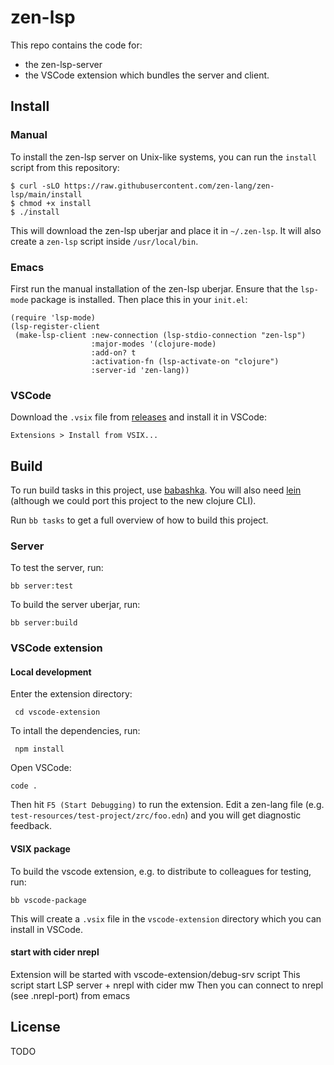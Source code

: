 # zen-lsp

This repo contains the code for:

- the zen-lsp-server
- the VSCode extension which bundles the server and client.

## Install

### Manual

To install the zen-lsp server on Unix-like systems, you can run the `install`
script from this repository:

```
$ curl -sLO https://raw.githubusercontent.com/zen-lang/zen-lsp/main/install
$ chmod +x install
$ ./install
```

This will download the zen-lsp uberjar and place it in `~/.zen-lsp`. It will
also create a `zen-lsp` script inside `/usr/local/bin`.

### Emacs

First run the manual installation of the zen-lsp uberjar.  Ensure that the
`lsp-mode` package is installed. Then place this in your `init.el`:

``` elisp
(require 'lsp-mode)
(lsp-register-client
 (make-lsp-client :new-connection (lsp-stdio-connection "zen-lsp")
                  :major-modes '(clojure-mode)
                  :add-on? t
                  :activation-fn (lsp-activate-on "clojure")
                  :server-id 'zen-lang))
```

### VSCode

Download the `.vsix` file from
[releases](https://github.com/zen-lang/zen-lsp/releases) and install it in
VSCode:

    Extensions > Install from VSIX...

## Build

To run build tasks in this project, use [babashka](https://babashka.org/). You
will also need [lein](https://leiningen.org/) (although we could port this
project to the new clojure CLI).

Run `bb tasks` to get a full overview of how to build this project.

### Server

To test the server, run:

    bb server:test

To build the server uberjar, run:

    bb server:build

### VSCode extension

#### Local development

Enter the extension directory:

     cd vscode-extension

To intall the dependencies, run:

     npm install

Open VSCode:

    code .

Then hit `F5 (Start Debugging)` to run the extension. Edit a zen-lang file
(e.g. `test-resources/test-project/zrc/foo.edn`) and you will get diagnostic feedback.

#### VSIX package

To build the vscode extension, e.g. to distribute to colleagues for testing,
run:

    bb vscode-package

This will create a `.vsix` file in the `vscode-extension` directory which you
can install in VSCode.


#### start with cider nrepl

Extension will be started with vscode-extension/debug-srv script
This script start LSP server + nrepl with cider mw
Then you can connect to nrepl (see .nrepl-port) from emacs

## License

TODO
